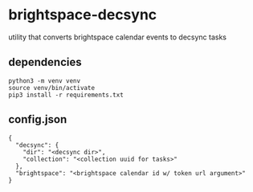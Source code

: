 # brightspace-decsync

utility that converts brightspace calendar events to decsync tasks

## dependencies

```
python3 -m venv venv
source venv/bin/activate
pip3 install -r requirements.txt
```

## config.json

```
{
  "decsync": {
    "dir": "<decsync dir>",
    "collection": "<collection uuid for tasks>"
  },
  "brightspace": "<brightspace calendar id w/ token url argument>"
}
```
